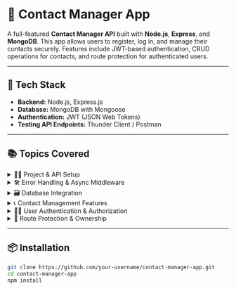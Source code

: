 # 📇 Contact Manager App

A full-featured **Contact Manager API** built with **Node.js**, **Express**, and **MongoDB**. This app allows users to register, log in, and manage their contacts securely. Features include JWT-based authentication, CRUD operations for contacts, and route protection for authenticated users.

---

## 🚀 Tech Stack

- **Backend:** Node.js, Express.js
- **Database:** MongoDB with Mongoose
- **Authentication:** JWT (JSON Web Tokens)
- **Testing API Endpoints:** Thunder Client / Postman

---

## 📚 Topics Covered

<details>
  <summary>👨‍💻 Project & API Setup</summary>

- Create an Express Server  
- Thunder Client Setup  
- Express Router & Contacts CRUD Route Setup  
- Create Contact Controller for Contacts CRUD Operations  
- Multiple HTTP Methods per Route  
- Built-in Middleware for POST Request Body  
</details>

<details>
  <summary>🛠️ Error Handling & Async Middleware</summary>

- Express - Throw Error  
- Error Handling Middleware  
- Express Async Handler  
</details>

<details>
  <summary>🗃️ Database Integration</summary>

- MongoDB Setup  
- Connect Express App to MongoDB Database  
- Mongoose Schema for Contacts  
</details>

<details>
  <summary>📞 Contact Management Features</summary>

- CRUD Get All Contacts  
- CRUD Create New Contact  
- CRUD Get Contact  
- CRUD Update Contact  
- CRUD Delete Contact  
</details>

<details>
  <summary>🧑‍💼 User Authentication & Authorization</summary>

- Adding User Routes - Registration, Login & Current  
- Adding User Controller  
- Mongoose Schema for User  
- User Registration & Password Hashing  
- JWT Access Token & User Login  
</details>

<details>
  <summary>🔐 Route Protection & Ownership</summary>

- Protecting Routes - User  
- Verify JWT Token Middleware  
- Handle Relationship - User & Contact Schema  
- Protecting Routes - Contact  
- Logged in User Get All Contacts  
- Logged in User Create New Contact  
- Logged in User Update & Delete Contact  
</details>

---

## 📦 Installation

```bash
git clone https://github.com/your-username/contact-manager-app.git
cd contact-manager-app
npm install
